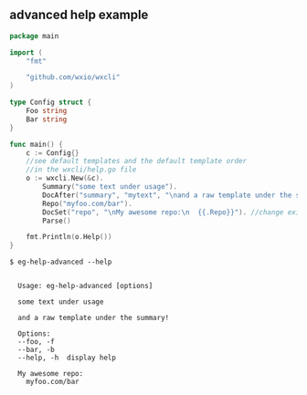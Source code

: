 ## advanced help example

<!--tmpl,code=go:cat main.go -->
``` go 
package main

import (
	"fmt"

	"github.com/wxio/wxcli"
)

type Config struct {
	Foo string
	Bar string
}

func main() {
	c := Config{}
	//see default templates and the default template order
	//in the wxcli/help.go file
	o := wxcli.New(&c).
		Summary("some text under usage").
		DocAfter("summary", "mytext", "\nand a raw template under the summary!\n"). //add new entry
		Repo("myfoo.com/bar").
		DocSet("repo", "\nMy awesome repo:\n  {{.Repo}}"). //change existing entry
		Parse()

	fmt.Println(o.Help())
}
```
<!--/tmpl-->

```
$ eg-help-advanced --help
```

<!--tmpl,code=plain:go build -o eg-help-advanced && ./eg-help-advanced --help ; rm eg-help-advanced -->
``` plain 

  Usage: eg-help-advanced [options]

  some text under usage

  and a raw template under the summary!

  Options:
  --foo, -f
  --bar, -b
  --help, -h  display help

  My awesome repo:
    myfoo.com/bar
```
<!--/tmpl-->
